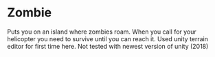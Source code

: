 # Zombie

Puts you on an island where zombies roam. When you call for your helicopter you need to survive until you can reach it. Used unity terrain editor for first time here. Not tested with newest version of unity (2018)

